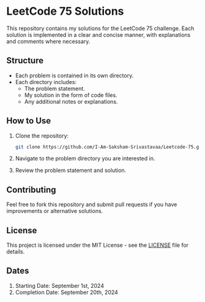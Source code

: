 # LeetCode 75 Solutions

This repository contains my solutions for the LeetCode 75 challenge. Each solution is implemented in a clear and concise manner, with explanations and comments where necessary.

## Structure

- Each problem is contained in its own directory.
- Each directory includes:
  - The problem statement.
  - My solution in the form of code files.
  - Any additional notes or explanations.

## How to Use

1. Clone the repository:

    ```sh
    git clone https://github.com/I-Am-Saksham-Srivastavaa/Leetcode-75.git
    ```
    
2. Navigate to the problem directory you are interested in.
3. Review the problem statement and solution.

## Contributing

Feel free to fork this repository and submit pull requests if you have improvements or alternative solutions.

## License

This project is licensed under the MIT License - see the [LICENSE](LICENSE) file for details.

## Dates

1. Starting Date: September 1st, 2024 
2. Completion Date: September 20th, 2024

